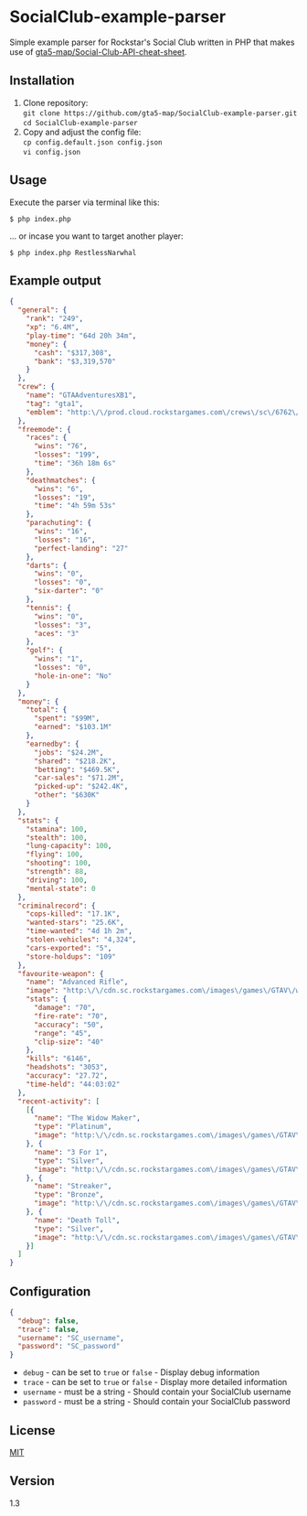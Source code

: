SocialClub-example-parser
=========================

Simple example parser for Rockstar's Social Club written in PHP that makes use of [gta5-map/Social-Club-API-cheat-sheet](https://github.com/gta5-map/Social-Club-API-cheat-sheet).

## Installation

1. Clone repository:  
  `git clone https://github.com/gta5-map/SocialClub-example-parser.git`  
  `cd SocialClub-example-parser`
1. Copy and adjust the config file:  
  `cp config.default.json config.json`  
  `vi config.json`  

## Usage

Execute the parser via terminal like this:  

```shell
$ php index.php 
```

... or incase you want to target another player:  

```shell
$ php index.php RestlessNarwhal 
```

## Example output

```json
{
  "general": {
    "rank": "249",
    "xp": "6.4M",
    "play-time": "64d 20h 34m",
    "money": {
      "cash": "$317,308",
      "bank": "$3,319,570"
    }
  },
  "crew": {
    "name": "GTAAdventuresXB1",
    "tag": "gta1",
    "emblem": "http:\/\/prod.cloud.rockstargames.com\/crews\/sc\/6762\/12096658\/publish\/emblem\/emblem_64.png"
  },
  "freemode": {
    "races": {
      "wins": "76",
      "losses": "199",
      "time": "36h 18m 6s"
    },
    "deathmatches": {
      "wins": "6",
      "losses": "19",
      "time": "4h 59m 53s"
    },
    "parachuting": {
      "wins": "16",
      "losses": "16",
      "perfect-landing": "27"
    },
    "darts": {
      "wins": "0",
      "losses": "0",
      "six-darter": "0"
    },
    "tennis": {
      "wins": "0",
      "losses": "3",
      "aces": "3"
    },
    "golf": {
      "wins": "1",
      "losses": "0",
      "hole-in-one": "No"
    }
  },
  "money": {
    "total": {
      "spent": "$99M",
      "earned": "$103.1M"
    },
    "earnedby": {
      "jobs": "$24.2M",
      "shared": "$218.2K",
      "betting": "$469.5K",
      "car-sales": "$71.2M",
      "picked-up": "$242.4K",
      "other": "$630K"
    }
  },
  "stats": {
    "stamina": 100,
    "stealth": 100,
    "lung-capacity": 100,
    "flying": 100,
    "shooting": 100,
    "strength": 88,
    "driving": 100,
    "mental-state": 0
  },
  "criminalrecord": {
    "cops-killed": "17.1K",
    "wanted-stars": "25.6K",
    "time-wanted": "4d 1h 2m",
    "stolen-vehicles": "4,324",
    "cars-exported": "5",
    "store-holdups": "109"
  },
  "favourite-weapon": {
    "name": "Advanced Rifle",
    "image": "http:\/\/cdn.sc.rockstargames.com\/images\/games\/GTAV\/weapons\/314x120_colour\/W_AR_AdvancedRifle.png",
    "stats": {
      "damage": "70",
      "fire-rate": "70",
      "accuracy": "50",
      "range": "45",
      "clip-size": "40"
    },
    "kills": "6146",
    "headshots": "3053",
    "accuracy": "27.72",
    "time-held": "44:03:02"
  },
  "recent-activity": [
    [{
      "name": "The Widow Maker",
      "type": "Platinum",
      "image": "http:\/\/cdn.sc.rockstargames.com\/images\/games\/GTAV\/multiplayer\/award\/platinum\/OverallKills.png"
    }, {
      "name": "3 For 1",
      "type": "Silver",
      "image": "http:\/\/cdn.sc.rockstargames.com\/images\/games\/GTAV\/multiplayer\/award\/silver\/HatTrickKiller.png"
    }, {
      "name": "Streaker",
      "type": "Bronze",
      "image": "http:\/\/cdn.sc.rockstargames.com\/images\/games\/GTAV\/multiplayer\/award\/bronze\/KillStreak.png"
    }, {
      "name": "Death Toll",
      "type": "Silver",
      "image": "http:\/\/cdn.sc.rockstargames.com\/images\/games\/GTAV\/multiplayer\/award\/silver\/TotalKills.png"
    }]
  ]
}
```

## Configuration

```json
{
  "debug": false,
  "trace": false,
  "username": "SC_username",
  "password": "SC_password"
}
```

- `debug` - can be set to `true` or `false` - Display debug information
- `trace` - can be set to `true` or `false` - Display more detailed information
- `username` - must be a string - Should contain your SocialClub username
- `password` - must be a string - Should contain your SocialClub password

## License

[MIT](LICENSE)

## Version

1.3
